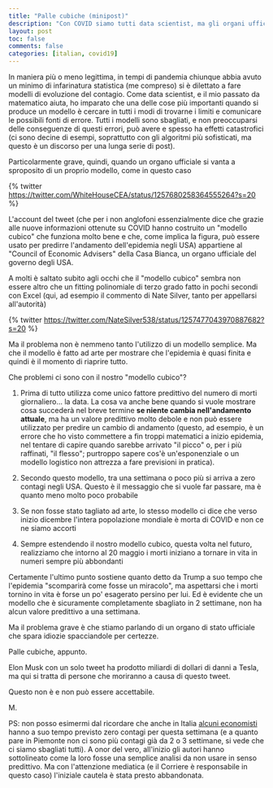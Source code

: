 ```yaml
---
title: "Palle cubiche (minipost)"
description: "Con COVID siamo tutti data scientist, ma gli organi ufficiali dovrebbero fare meglio"
layout: post
toc: false
comments: false
categories: [italian, covid19]
---
```


In maniera più o meno legittima, in tempi di pandemia chiunque abbia avuto un minimo di infarinatura statistica (me compreso)
si è dilettato a fare modelli di evoluzione del contagio. Come data scientist, e il mio passato da matematico aiuta, ho 
imparato che una delle cose più importanti quando si produce un modello è cercare in tutti i modi di trovarne i limiti e comunicare le possibili fonti di errore. 
Tutti i modelli sono sbagliati, e non preoccuparsi delle conseguenze di questi errori, può avere e spesso ha effetti catastrofici (ci sono decine di esempi, soprattutto con gli algoritmi più sofisticati, ma questo è un discorso per 
una lunga serie di post).

Particolarmente grave, quindi, quando un organo ufficiale si vanta a sproposito di un proprio modello, come in questo caso

{% twitter https://twitter.com/WhiteHouseCEA/status/1257680258364555264?s=20  %}

L'account del tweet (che per i non anglofoni essenzialmente dice che grazie alle nuove informazioni ottenute su COVID hanno 
costruito un "modello cubico" che funziona molto bene e che, come implica la figura, può essere usato per predirre l'andamento 
dell'epidemia negli USA) appartiene al "Council of Economic Advisers" della Casa Bianca, un organo ufficiale del governo degli USA.

A molti è saltato subito agli occhi che il "modello cubico" sembra non essere altro che un fitting polinomiale di 
terzo grado fatto in pochi secondi con Excel (qui, ad esempio il commento di Nate Silver, tanto per appellarsi all'autorità)

{% twitter https://twitter.com/NateSilver538/status/1257477043970887682?s=20  %}

Ma il problema non è nemmeno tanto l'utilizzo di un modello semplice. Ma che il modello è fatto ad arte per mostrare che 
l'epidemia è quasi finita e quindi è il momento di riaprire tutto.

Che problemi ci sono con il nostro "modello cubico"?

1. Prima di tutto utilizza come unico fattore predittivo del numero di morti giornaliero... la data. La cosa va anche bene
quando si vuole mostrare cosa succederà nel breve termine **se niente cambia nell'andamento attuale**, ma ha un valore
predittivo molto debole e non può essere utilizzato per predire un cambio di andamento (questo, ad esempio, è un errore che ho visto commettere a fin troppi matematici a inizio epidemia, nel tentare di capire quando sarebbe arrivato "il picco" o, per i più raffinati, "il flesso"; purtroppo sapere cos'è un'esponenziale o un modello logistico non attrezza a fare previsioni in pratica).

2. Secondo questo modello, tra una settimana o poco più si arriva a zero contagi negli USA. Questo è il messaggio che si vuole far passare, ma è quanto meno molto poco probabile

3. Se non fosse stato tagliato ad arte, lo stesso modello ci dice che verso inizio dicembre l'intera popolazione mondiale è morta di COVID e non ce ne siamo accorti

4. Sempre estendendo il nostro modello cubico, questa volta nel futuro, realizziamo che intorno al 20 maggio i morti iniziano
a tornare in vita in numeri sempre più abbondanti


Certamente l'ultimo punto sostiene quanto detto da Trump a suo tempo che l'epidemia "scomparirà come fosse un miracolo", ma
aspettarsi che i morti tornino in vita è forse un po' esagerato persino per lui. Ed è evidente che un modello che è sicuramente completamente sbagliato in 2 settimane, non ha alcun valore predittivo a una settimana.

Ma il problema grave è che stiamo parlando di un organo di stato ufficiale che spara idiozie spacciandole per certezze.

Palle cubiche, appunto.

Elon Musk con un solo tweet ha prodotto miliardi di dollari di danni a Tesla, ma qui si tratta di persone che
moriranno a causa di questo tweet.

Questo non è e non può essere accettabile.

M.

PS: non posso esimermi dal ricordare che anche in Italia [alcuni economisti](https://www.corriere.it/economia/lavoro/20_marzo_30/coronavirus-italia-quando-si-azzereranno-contagi-previsioni-regione-regione-ae9099dc-7264-11ea-bc49-338bb9c7b205.shtml)
hanno a suo tempo previsto zero contagi per questa settimana (e a quanto pare in Piemonte non ci sono più contagi già da 2 o 3
settimane, si vede che ci siamo sbagliati tutti). A onor del vero, all'inizio gli autori hanno sottolineato come la loro fosse
una semplice analisi da non usare in senso predittivo. Ma con l'attenzione mediatica (e il Corriere è responsabile in 
questo caso) l'iniziale cautela è stata presto abbandonata.


